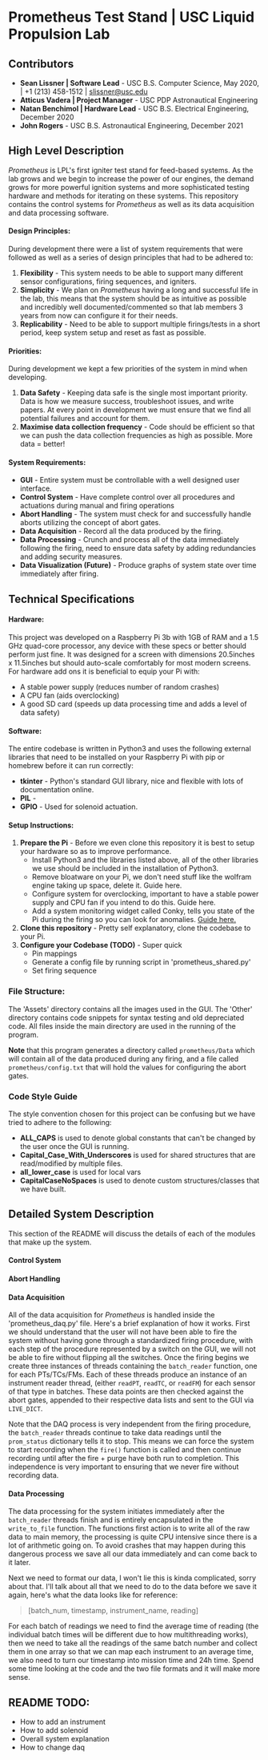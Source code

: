 # Prometheus Test Stand | USC Liquid Propulsion Lab

## Contributors
- **Sean Lissner | Software Lead** - USC B.S. Computer Science, May 2020, | +1 (213) 458-1512 | slissner@usc.edu
- **Atticus Vadera | Project Manager** - USC PDP Astronautical Engineering
- **Natan Benchimol | Hardware Lead** -  USC B.S. Electrical Engineering, December 2020
- **John Rogers** -  USC B.S. Astronautical Engineering, December 2021

## High Level Description
_Prometheus_ is LPL's first igniter test stand for feed-based systems. As the lab grows and we begin to increase the power 
of our engines, the demand grows for more powerful ignition systems and more sophisticated testing hardware and methods 
for iterating on these systems. This repository contains the control systems for _Prometheus_ as well as its data acquisition
and data processing software.

#### Design Principles:
During development there were a list of system requirements that were followed as well as a series of design principles
that had to be adhered to:

1. __Flexibility__ - This system needs to be able to support many different sensor configurations, firing sequences,
and igniters.
2. __Simplicity__ - We plan on _Prometheus_ having a long and successful life in the lab, this means that the system 
should be as intuitive as possible and incredibly well documented/commented so that lab members 3 years from now can 
configure it for their needs.
3. __Replicability__ - Need to be able to support multiple firings/tests in a short period, keep system setup and reset
as fast as possible.

#### Priorities:
During development we kept a few priorities of the system in mind when developing.
1. __Data Safety__ - Keeping data safe is the single most important priority. Data is how we measure success, 
troubleshoot issues, and write papers. At every point in development we must ensure that we find all potential failures
and account for them. 
2. __Maximise data collection frequency__ - Code should be efficient so that we can push the data collection frequencies
as high as possible. More data = better!


#### System Requirements:
* __GUI__ - Entire system must be controllable with a well designed user interface. 
* __Control System__ - Have complete control over all procedures and actuations during manual and firing operations 
* __Abort Handling__ - The system must check for and successfully handle aborts utilizing the concept of abort gates.
* __Data Acquisition__ - Record all the data produced by the firing. 
* __Data Processing__ - Crunch and process all of the data immediately following the firing, need to ensure data safety
by adding redundancies and adding security measures.
* __Data Visualization (Future)__ - Produce graphs of system state over time immediately after firing.

## Technical Specifications
#### Hardware:
This project was developed on a Raspberry Pi 3b with 1GB of RAM and a 1.5 GHz quad-core processor, any device with these
specs or better should perform just fine. It was designed for a screen with dimensions 20.5inches x 11.5inches but 
should auto-scale comfortably for most modern screens. For hardware add ons it is beneficial to equip your Pi with:
- A stable power supply (reduces number of random crashes)
- A CPU fan (aids overclocking)
- A good SD card (speeds up data processing time and adds a level of data safety)

#### Software:
The entire codebase is written in Python3 and uses the following external libraries that need to be installed on your
Raspberry Pi with pip or homebrew before it can run correctly:
- __tkinter__ - Python's standard GUI library, nice and flexible with lots of documentation online.
- __PIL__ - 
- __GPIO__ - Used for solenoid actuation.

#### Setup Instructions:
1. __Prepare the Pi__ - Before we even clone this repository it is best to setup your hardware so as to improve
 performance.
   - Install Python3 and the libraries listed above, all of the other libraries we use should be included in the
   installation of Python3.
   - Remove bloatware on your Pi, we don't need stuff like the wolfram engine taking up space, delete it. Guide here.
   - Configure system for overclocking, important to have a stable power supply and CPU fan if you intend to do this. Guide 
   here.
   - Add a system monitoring widget called Conky, tells you state of the Pi during the firing so you can look for
    anomalies. [Guide here.](https://www.novaspirit.com/2017/02/23/desktop-widget-raspberry-pi-using-conky/)
2. __Clone this repository__ - Pretty self explanatory, clone the codebase to your Pi.
3. __Configure your Codebase (TODO)__ - Super quick
   - Pin mappings
   - Generate a config file by running script in 'prometheus_shared.py'
   - Set firing sequence
    
### File Structure:
The 'Assets' directory contains all the images used in the GUI.
The 'Other' directory contains code snippets for syntax testing and old depreciated code.
All files inside the main directory are used in the running of the program.

__Note__ that this program generates a directory called `prometheus/Data` which will contain all of the data produced during any firing,
and a file called `prometheus/config.txt` that will hold the values for configuring the abort gates.
  
### Code Style Guide
The style convention chosen for this project can be confusing but we have tried to adhere to the following: 
- **ALL_CAPS** is used to denote global constants that can't be changed by the user once the GUI is running.
- **Capital_Case_With_Underscores** is used for shared structures that are read/modified by multiple files.
- **all_lower_case** is used for local vars
- **CapitalCaseNoSpaces** is used to denote custom structures/classes that we have built. 


## Detailed System Description
This section of the README will discuss the details of each of the modules that make up the system.

#### Control System

#### Abort Handling

#### Data Acquisition
All of the data acquisition for _Prometheus_ is handled inside the 'prometheus_daq.py' file. Here's a brief explanation
of how it works. First we should understand that the user will not have been able to fire the system without having gone
through a standardized firing procedure, with each step of the procedure represented by a switch on the GUI, we will not
be able to fire without flipping all the switches. Once the firing begins we create three instances of threads containing
the `batch_reader` function, one for each PTs/TCs/FMs. Each of these threads produce an instance of an instrument reader
thread, (either `readPT`, `readTC`, or `readFM`) for each sensor of that type in batches. These data points are then
checked against the abort gates, appended to their respective data lists and sent to the GUI via `LIVE_DICT`.

Note that the DAQ process is very independent from the firing procedure, the `batch_reader` threads continue to take data
readings until the `prom_status` dictionary tells it to stop. This means we can force the system to start recording when
the `fire()` function is called and then continue recording until after the fire + purge have both run to completion. 
This independence is very important to ensuring that we never fire without recording data.

#### Data Processing
The data processing for the system initiates immediately after the `batch_reader` threads finish and is entirely encapsulated
in the `write_to_file` function. The functions first action is to write all of the raw data to main memory, the processing
is quite CPU intensive since there is a lot of arithmetic going on. To avoid crashes that may happen during this dangerous
process we save all our data immediately and can come back to it later.

Next we need to format our data, I won't lie this is kinda complicated, sorry about that. I'll talk about all that we need
  to do to the data before we save it again, here's what the data looks like for reference:
> [batch_num, timestamp, instrument_name, reading]

For each batch of readings we need to find the average time of reading (the individual batch times will be different due
to how multithreading works), then we need to take all the readings of the same batch number and collect them in one array
so that we can map each instrument to an average time, we also need to turn our timestamp into mission time and 24h time. Spend some time looking at the code and the two file formats and it
will make more sense.

## README TODO:
- How to add an instrument
- How to add solenoid
- Overall system explanation
- How to change daq
